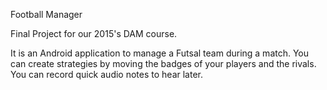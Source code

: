 Football Manager

Final Project for our 2015's DAM course.

It is an Android application to manage a Futsal team during a match. You can create strategies by moving the badges of your players and the rivals. You can record quick audio notes to hear later.
